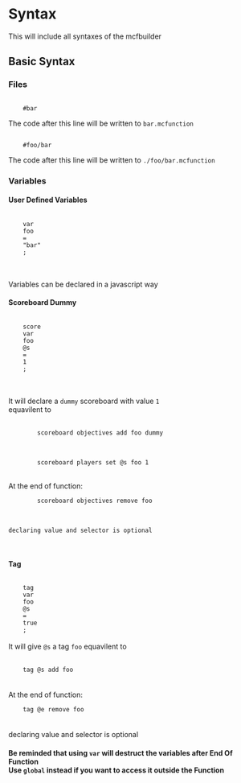 # Syntax
This will include all syntaxes of the mcfbuilder
## Basic Syntax
### Files
<code>
    <span class="string">#bar</span>
</code>

The code after this line will be written to `bar.mcfunction`

<code>
    <span class="string">#foo/bar</span>
</code>

The code after this line will be written to `./foo/bar.mcfunction`

### Variables
#### User Defined Variables
<code>
    <span class="keyword">var</span>
    <span class="id">foo</span>
    <span class="operator">=</span>
    <span class="string">"bar"</span>
    ;
</code>
</br></br>
<p>Variables can be declared in a javascript way</p>

#### Scoreboard Dummy
<code>
    <span class="keyword">score</span>
    <span class="keyword">var</span>
    <span class="id">foo</span>
    <span class="selector">@s</span>
    <span class="operator">=</span>
    <span class="int">1</span>
    ;
</code>
</br></br>
<p>
    It will declare a <code>dummy</code> scoreboard with value 
        <code><span class="int">1</span></code>
    </br>
    equavilent to 
    </br>
    </br>
    <code>
        scoreboard objectives add foo dummy
    </code>
    </br>
    </br>
    <code>
        scoreboard players set @s foo 1
    </code>
    </br>
    </br>
    At the end of function:</br>
    <code>
        scoreboard objectives remove foo
    </code>
    </br>
    </br>

    declaring value and selector is optional
</br>

#### Tag
<code>
    <span class="keyword">tag</span>
    <span class="keyword">var</span>
    <span class="id">foo</span>
    <span class="selector">@s</span>    
    <span class="operator">=</span>
    <span class="keyword">true</span>
    ;
</code>
</br>
It will give <code><span class="selector">@s</span></code> a tag <code><span class="id">foo</span></code>
equavilent to 
</br>
</br>
<code>
    tag @s add foo
</code>
</br>
</br>
At the end of function:</br>
<code>
    tag @e remove foo
</code>
</br>
</br>
declaring value and selector is optional
<h4><b>
    Be reminded that using <code><span class="keyword">var</span></code> will destruct the variables after End Of Function</br>
    Use <code><span class="keyword">global</span></code> instead if you want to access it outside the Function
</b></h4>
